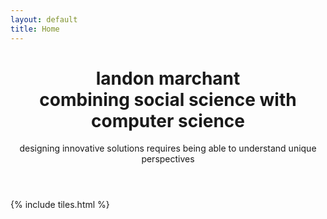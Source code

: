 ```yaml
---
layout: default
title: Home
---
```


<header>
<h1>landon marchant<br />
combining social science with computer science</h1>
<p>designing innovative solutions requires being able to understand unique perspectives</p>
</header>

{% include tiles.html %}
